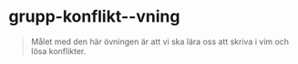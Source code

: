 # grupp-konflikt--vning
> Målet med den här övningen är att vi ska lära oss att skriva i vim och lösa konflikter.
